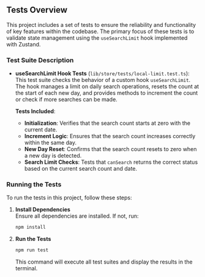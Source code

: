 ## Tests Overview

This project includes a set of tests to ensure the reliability and functionality of key features within the codebase. The primary focus of these tests is to validate state management using the `useSearchLimit` hook implemented with Zustand.

### Test Suite Description

-   **useSearchLimit Hook Tests** (`lib/store/tests/local-limit.test.ts`):  
    This test suite checks the behavior of a custom hook `useSearchLimit`. The hook manages a limit on daily search operations, resets the count at the start of each new day, and provides methods to increment the count or check if more searches can be made.

    **Tests Included**:

    -   **Initialization**: Verifies that the search count starts at zero with the current date.
    -   **Increment Logic**: Ensures that the search count increases correctly within the same day.
    -   **New Day Reset**: Confirms that the search count resets to zero when a new day is detected.
    -   **Search Limit Checks**: Tests that `canSearch` returns the correct status based on the current search count and date.

### Running the Tests

To run the tests in this project, follow these steps:

1. **Install Dependencies**  
   Ensure all dependencies are installed. If not, run:
    ```bash
    npm install
    ```
2. **Run the Tests**
    ```bash
    npm run test
    ```
    This command will execute all test suites and display the results in the terminal.
